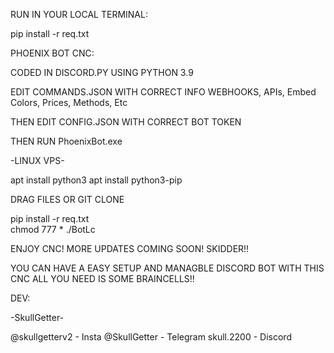 RUN IN YOUR LOCAL TERMINAL:

pip install -r req.txt  

PHOENIX BOT CNC:

CODED IN DISCORD.PY
USING PYTHON 3.9


EDIT COMMANDS.JSON WITH CORRECT INFO
WEBHOOKS, APIs, Embed Colors, Prices, Methods, Etc

THEN EDIT CONFIG.JSON WITH CORRECT BOT TOKEN

THEN RUN PhoenixBot.exe

-LINUX VPS-

apt install python3
apt install python3-pip

DRAG FILES OR GIT CLONE

pip install -r req.txt  
chmod 777 *
./BotLc

ENJOY CNC!
MORE UPDATES COMING SOON!
SKIDDER!!


YOU CAN HAVE A EASY SETUP AND MANAGBLE DISCORD BOT WITH THIS CNC ALL YOU NEED IS SOME BRAINCELLS!!

DEV:

-SkullGetter-

@skullgetterv2 - Insta
@SkullGetter - Telegram
skull.2200 - Discord
